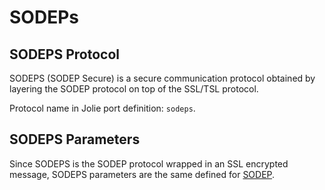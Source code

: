 # SODEPs

## SODEPS Protocol

SODEPS \(SODEP Secure\) is a secure communication protocol obtained by layering the SODEP protocol on top of the SSL/TSL protocol.

Protocol name in Jolie port definition: `sodeps`.

## SODEPS Parameters

Since SODEPS is the SODEP protocol wrapped in an SSL encrypted message, SODEPS parameters are the same defined for [SODEP](https://jolielang.gitbook.io/docs/protocols/ssl.md).

